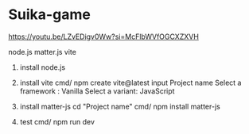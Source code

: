 # Suika-game

https://youtu.be/LZvEDigv0Ww?si=McFlbWVfOGCXZXVH

node.js
matter.js
vite

1) install node.js

2) install vite
	cmd/ npm create vite@latest
		input Project name
		Select a framework : Vanilla
		Select a variant: JavaScript

3) install matter-js 
	cd "Project name"
	cmd/ npm install matter-js
	
4) test
	cmd/ npm run dev
	